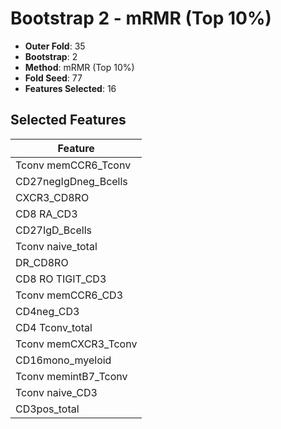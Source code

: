 # Bootstrap 2 - mRMR (Top 10%)

- **Outer Fold**: 35
- **Bootstrap**: 2
- **Method**: mRMR (Top 10%)
- **Fold Seed**: 77
- **Features Selected**: 16

## Selected Features

| Feature |
|---------|
| Tconv memCCR6_Tconv |
| CD27negIgDneg_Bcells |
| CXCR3_CD8RO |
| CD8 RA_CD3 |
| CD27IgD_Bcells |
| Tconv naive_total |
| DR_CD8RO |
| CD8 RO TIGIT_CD3 |
| Tconv memCCR6_CD3 |
| CD4neg_CD3 |
| CD4 Tconv_total |
| Tconv memCXCR3_Tconv |
| CD16mono_myeloid |
| Tconv memintB7_Tconv |
| Tconv naive_CD3 |
| CD3pos_total |
